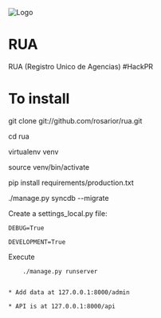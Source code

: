 ![Logo](https://raw.github.com/rosarior/rua/master/rua/docs/_static/rua_logo.png)

RUA
===
RUA (Registro Unico de Agencias) #HackPR


To install
==========
git clone git://github.com/rosarior/rua.git

cd rua

virtualenv venv

source venv/bin/activate

pip install requirements/production.txt

./manage.py syncdb --migrate


Create a settings\_local.py file:

    DEBUG=True
    
    DEVELOPMENT=True


Execute
~~~~~~~
    ./manage.py runserver


* Add data at 127.0.0.1:8000/admin

* API is at 127.0.0.1:8000/api
